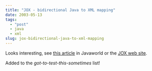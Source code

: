 ```yaml
---
title: "JOX - bidirectional Java to XML mapping"
date: 2003-05-13
tags: 
  - "post"
  - java
  - xml
slug: jox-bidirectional-java-to-xml-mapping
---
```


Looks interesting, see [this article](http://www.javaworld.com/javatips/jw-javatip138_p.html) in Javaworld or the [JOX web site](http://www.wutka.com/jox.html).

Added to the _got-to-test-this-sometimes_ list!
